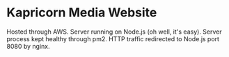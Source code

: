 # Kapricorn Media Website

Hosted through AWS.
Server running on Node.js (oh well, it's easy).
Server process kept healthy through pm2.
HTTP traffic redirected to Node.js port 8080 by nginx.
